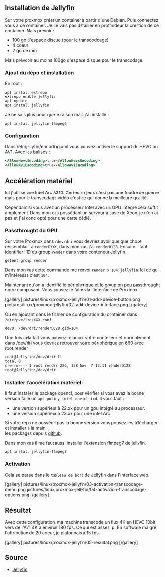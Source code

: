 ## Installation de Jellyfin
Sur votre proxmox créer un container à partir d'une Debian. 
Puis connectez vous à ce container. 
Je ne vais pas détailler en profondeur la creation de ce container. 
Mais prévoir : 
- 100 go d'espace disque (pour le transcodcage)
- 4 coeur
- 2 go de ram

Mais prévcoir au moins 100go d'espace disque pour le transcodage.

### Ajout du dépo et installation

En root : 

~~~shell
apt install extrepo
extrepo enable jellyfin
apt update
apt install jellyfin
~~~

Je ne sais plus pour quelle raison mais j'ai installé :

~~~shell
apt install jellyfin-ffmpeg6
~~~

### Configuration 

Dans /etc/jellyfin/encoding.xml vous pouvez activer le support du HEVC ou AV1. 
Avec les balises :

~~~xml
<AllowHevcEncoding>true</AllowHevcEncoding>
<AllowAv1Encoding>true</AllowAv1Encoding>
~~~

## Accélération matériel 

Ici j'utilise une Intel Arc A310. 
Certes en jeux c'est pas une foudre de guerre mais pour le transcodage 
vidéo c'est ce qui donne la meilleure qualité. 

Cependant si vous avez un processeur Intel avec un GPU intégré cela 
suffit amplement. Dans mon cas possédant un serveur à base de Xéon, 
je n'en ai pas et j'ai donc opté pour une carte dédié. 

### Passthrought du GPU

Sur votre Proxmox dans `/dev/dri` vous devriez avoir quelque chose ressemblant 
à `renderDXXX`, dans mon cas j'ai `renderD128`. 
Ensuite il faut identifier l'ID du group `render` dans votre conteneur Jellyfin. 

~~~shell
getent group render
~~~

Dans mon cas cette commande me renvoi `render:x:104:jellyfin`. Ici ce qui m'intéresse c'est `104`.

Maintenant qu'on a identifié le périphérique et le group on peu 
passthrought notre composant. Vous pouvez le faire via l'interface de Proxmox.

[gallery]
pictures/linux/proxmox-jellyfin/01-add-device-button.png
pictures/linux/proxmox-jellyfin/02-add-device-interface.png
[/gallery]

Ou en ajoutant dans le fichier de configuration du container 
dans `/etc/pve/lxc/XXX.conf`:

~~~shell
dev0: /dev/dri/renderD128,gid=104
~~~

Une fois cela fait vous pouvez relancer votre conteneur et normalement 
dans /dev/dri vous devriez retrouver votre périphérique en 660 
avec root:render. 

~~~shell
root@Jellyfin:/dev/dri# ll
total 0
crw-rw---- 1 root render 226, 128 Nov  7 12:11 renderD128
root@Jellyfin:/dev/dri# 
~~~

### Installer l'accélération matériel :

Il faut installer le package opencl, pour vérifier si vous avez la 
bonne version faire un `apt policy intel-opencl-icd`. 
Il vous faut :
- une version supérieur à 22.xx pour un gpu intégré au processeur.
- une version supérieur à 23.xx pour une intel Arc

Si votre repo ne possède pas la bonne version vous pouvez les télécharger et installer à la main  
les packages depuis [github](https://github.com/intel/compute-runtime/releases). 

Dans mon cas il me faut aussi installer l'extension ffmpeg7 de jellyfin.

~~~shell
apt install jellyfin-ffmpeg7
~~~

### Activation

Cela se passe dans le `tableau de bord` de Jellyfin dans l'interface web. 

[gallery]
pictures/linux/proxmox-jellyfin/03-activation-transcodage-menu.png
pictures/linux/proxmox-jellyfin/04-activation-transcodage-options.png
[/gallery]

## Résultat
Avec cette configuration, ma machine transcode un flux 4K en 
HEVC 10bit vers de l'AV1 4K à environ 180 fps. Ce qui est assez :p. 
En software malgré l'attribution de 20 coeur, je plafonnais a 15 fps. 

[gallery]
pictures/linux/proxmox-jellyfin/05-resultat.png
[/gallery]


## Source

* [Jellyfin](https://jellyfin.org/docs/general/administration/hardware-acceleration/)
